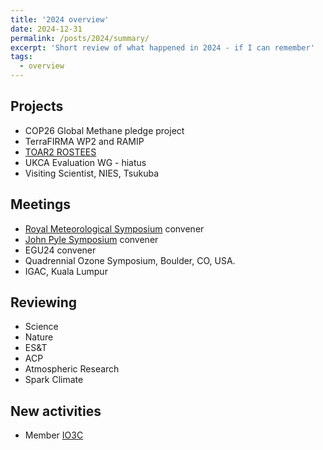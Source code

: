 ```yaml
---
title: '2024 overview'
date: 2024-12-31
permalink: /posts/2024/summary/
excerpt: 'Short review of what happened in 2024 - if I can remember'
tags:
  - overview
---
```

## Projects
- COP26 Global Methane pledge project
- TerraFIRMA WP2 and RAMIP
- [TOAR2 ROSTEES](https://igacproject.org/rostees-focus-working-group)
- UKCA Evaluation WG - hiatus
- Visiting Scientist, NIES, Tsukuba


## Meetings
- [Royal Meteorological Symposium](https://www.rmets.org/event/sea-sky-exploring-marine-atmospheric-chemistry-frontiers) convener
- [John Pyle Symposium](https://www.ch.cam.ac.uk/group/atm/symposium-honour-professor-john-pyle) convener
- EGU24 convener
- Quadrennial Ozone Symposium, Boulder, CO, USA.
- IGAC, Kuala Lumpur

## Reviewing
- Science
- Nature
- ES&T
- ACP
- Atmospheric Research
- Spark Climate

## New activities
- Member [IO3C](https://www.io3c.org)